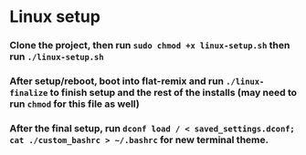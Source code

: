 # Linux setup

### Clone the project, then run `sudo chmod +x linux-setup.sh` then run `./linux-setup.sh`

### After setup/reboot, boot into flat-remix and run `./linux-finalize` to finish setup and the rest of the installs (may need to run `chmod` for this file as well)

### After the final setup, run `dconf load / < saved_settings.dconf; cat ./custom_bashrc > ~/.bashrc` for new terminal theme.
